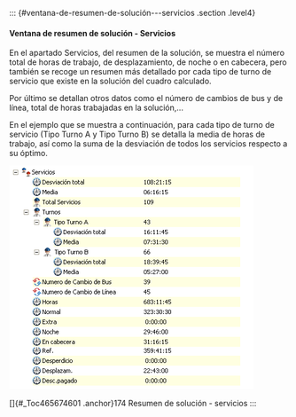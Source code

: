 ::: {#ventana-de-resumen-de-solución---servicios .section .level4}
#### Ventana de resumen de solución - Servicios

En el apartado Servicios, del resumen de la solución, se muestra el
número total de horas de trabajo, de desplazamiento, de noche o en
cabecera, pero también se recoge un resumen más detallado por cada tipo
de turno de servicio que existe en la solución del cuadro calculado.

Por último se detallan otros datos como el número de cambios de bus y de
línea, total de horas trabajadas en la solución,...

En el ejemplo que se muestra a continuación, para cada tipo de turno de
servicio (Tipo Turno A y Tipo Turno B) se detalla la media de horas de
trabajo, así como la suma de la desviación de todos los servicios
respecto a su óptimo.

![](../media/file268.png)

[]{#_Toc465674601 .anchor}174 Resumen de solución - servicios
:::
